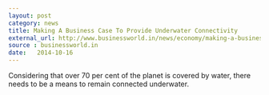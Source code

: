 ```yaml
---
layout: post
category: news
title: Making A Business Case To Provide Underwater Connectivity
external_url: http://www.businessworld.in/news/economy/making-a-business-case-to-provide-underwater-connectivity/1578533/page-1.html
source : businessworld.in
date:   2014-10-16
---
```


Considering that over 70 per cent of the planet is covered by water, there needs to be a means to remain connected underwater.